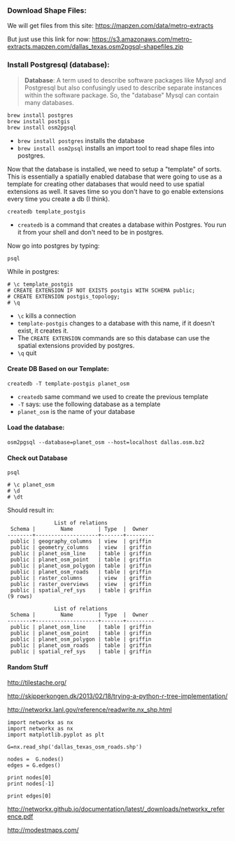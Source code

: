 ### Download Shape Files:


We will get files from this site: https://mapzen.com/data/metro-extracts

But just use this link for now: https://s3.amazonaws.com/metro-extracts.mapzen.com/dallas_texas.osm2pgsql-shapefiles.zip



### Install Postgresql (database):

> **Database**: A term used to describe software packages like Mysql and Postgresql but also confusingly used to describe separate instances within the software package. So, the "database" Mysql can contain many databases. 


```
brew install postgres
brew install postgis
brew install osm2pgsql
```

- `brew install postgres` installs the database
- `brew install osm2psql` installs an import tool to read shape files into postgres. 



Now that the database is installed, we need to setup a "template" of sorts. This is essentially a spatially enabled database that were going to use as a template for creating other databases that would need to use spatial extensions as well. It saves time so you don't have to go enable extensions every time you create a db (I think).  


```
createdb template_postgis
```

- `createdb` is a command that creates a database within Postgres. You run it from your shell and don't need to be in postgres.

Now go into postgres by typing:
```
psql
```

While in postgres:

```
# \c template_postgis
# CREATE EXTENSION IF NOT EXISTS postgis WITH SCHEMA public;
# CREATE EXTENSION postgis_topology;
# \q
```

- `\c` kills a connection
- `template-postgis` changes to a database with this name, if it doesn't exist, it creates it.
- The `CREATE EXTENSION` commands are so this database can use the spatial extensions provided by postgres.
- `\q` quit 


#### Create DB Based on our Template:

```
createdb -T template-postgis planet_osm
```

- `createdb` same command we used to create the previous template
- `-T` says: use the following database as a template
- `planet_osm` is the name of your database



#### Load the database:

```
osm2pgsql --database=planet_osm --host=localhost dallas.osm.bz2
```

#### Check out Database 

```
psql
```

```
# \c planet_osm
# \d
# \dt
```

Should result in:

```
               List of relations
 Schema |        Name        | Type  |  Owner  
--------+--------------------+-------+---------
 public | geography_columns  | view  | griffin
 public | geometry_columns   | view  | griffin
 public | planet_osm_line    | table | griffin
 public | planet_osm_point   | table | griffin
 public | planet_osm_polygon | table | griffin
 public | planet_osm_roads   | table | griffin
 public | raster_columns     | view  | griffin
 public | raster_overviews   | view  | griffin
 public | spatial_ref_sys    | table | griffin
(9 rows)

               List of relations
 Schema |        Name        | Type  |  Owner  
--------+--------------------+-------+---------
 public | planet_osm_line    | table | griffin
 public | planet_osm_point   | table | griffin
 public | planet_osm_polygon | table | griffin
 public | planet_osm_roads   | table | griffin
 public | spatial_ref_sys    | table | griffin
```

#### Random Stuff


http://tilestache.org/

http://skipperkongen.dk/2013/02/18/trying-a-python-r-tree-implementation/

http://networkx.lanl.gov/reference/readwrite.nx_shp.html

```
import networkx as nx
import networkx as nx
import matplotlib.pyplot as plt

G=nx.read_shp('dallas_texas_osm_roads.shp')

nodes =  G.nodes()
edges = G.edges()

print nodes[0]
print nodes[-1]

print edges[0]

```

http://networkx.github.io/documentation/latest/_downloads/networkx_reference.pdf

http://modestmaps.com/

